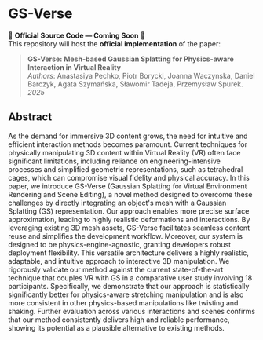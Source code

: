 # GS-Verse  

🚧 **Official Source Code — Coming Soon** 🚧  
This repository will host the **official implementation** of the paper:  
> **GS-Verse: Mesh-based Gaussian Splatting for Physics-aware Interaction in Virtual Reality**  
> _Authors_: Anastasiya Pechko, Piotr Borycki, Joanna Waczynska, Daniel Barczyk, Agata Szymańska, Sławomir Tadeja, Przemysław Spurek.  
> _2025_  

## Abstract 

As the demand for immersive 3D content grows, the need for intuitive and efficient interaction methods becomes paramount. Current techniques for physically manipulating 3D content within Virtual Reality (VR) often face significant limitations, including reliance on engineering-intensive processes and simplified geometric representations, such as tetrahedral cages, which can compromise visual fidelity and physical accuracy. In this paper, we introduce GS-Verse (Gaussian Splatting for Virtual Environment Rendering and Scene Editing), a novel method designed to overcome these challenges by directly integrating an object's mesh with a Gaussian Splatting (GS) representation. Our approach enables more precise surface approximation, leading to highly realistic deformations and interactions. By leveraging existing 3D mesh assets, GS-Verse facilitates seamless content reuse and simplifies the development workflow.
Moreover, our system is designed to be physics-engine-agnostic, granting developers robust deployment flexibility. This versatile architecture delivers a highly realistic, adaptable, and intuitive approach to interactive 3D manipulation. We rigorously validate our method against the current state-of-the-art technique that couples VR with GS in a comparative user study involving 18 participants. Specifically, we demonstrate that our approach is statistically significantly better for physics-aware stretching manipulation and is also more consistent in other physics-based manipulations like twisting and shaking. Further evaluation across various interactions and scenes confirms that our method consistently delivers high and reliable performance, showing its potential as a plausible alternative to existing methods.


